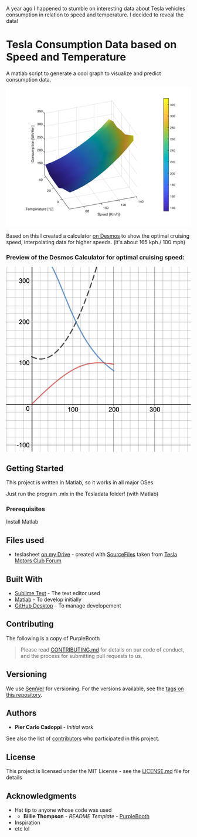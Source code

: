 A year ago I happened to stumble on interesting data about Tesla vehicles consumption in relation to speed and temperature. I decided to reveal the data!

# Tesla Consumption Data based on Speed and Temperature

A matlab script to generate a cool graph to visualize and predict consumption data.

![Tesla Model S 100D Consumption](TeslaS100DConsumption.png)

Based on this I created a calculator [on Desmos](https://www.desmos.com/calculator/nnccaofdub) to show the optimal cruising speed, interpolating data for higher speeds. (it's about 165 kph / 100 mph)

### Preview of the Desmos Calculator for optimal cruising speed:

![Desmos Calculator for optimal cruising speed](desmos-graph.png)


## Getting Started

This project is written in Matlab, so it works in all major OSes.

Just run the program .mlx in the Tesladata folder! (with Matlab)

### Prerequisites

Install Matlab

## Files used

* teslasheet [on my Drive](https://docs.google.com/spreadsheets/d/1wCQQs4Db_8AbxcvRWW3v0yB4pYNEC7v6ckFMnnmIEE4/edit?usp=sharing) - created with [SourceFiles](SourceFiles) taken from [Tesla Motors Club Forum](https://teslamotorsclub.com/tmc/threads/breaking-down-the-model-s-range-calculator-hidden-features-and-data.94675/#post-2692441)

## Built With

* [Sublime Text](https://www.sublimetext.com/) - The text editor used
* [Matlab](mathworks.com) - To develop initially
* [GitHub Desktop](https://desktop.github.com/) - To manage developement

## Contributing

The following is a copy of PurpleBooth
> Please read [CONTRIBUTING.md](https://gist.github.com/PurpleBooth/b24679402957c63ec426) for details on our code of conduct, and the process for submitting pull requests to us.

## Versioning

We use [SemVer](http://semver.org/) for versioning. For the versions available, see the [tags on this repository](https://github.com/cad0p/Money/tags). 

## Authors

* **Pier Carlo Cadoppi** - *Initial work*

See also the list of [contributors](https://github.com/cad0p/Money/contributors) who participated in this project.

## License

This project is licensed under the MIT License - see the [LICENSE.md](LICENSE.md) file for details

## Acknowledgments

* Hat tip to anyone whose code was used
*  * **Billie Thompson** - *README Template* - [PurpleBooth](https://github.com/PurpleBooth)
* Inspiration
* etc lol
